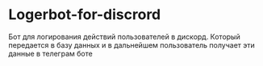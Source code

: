 # Logerbot-for-discrord
Бот для логирования действий пользователей в дискорд. Который передается в базу данных и в дальнейшем пользователь получает эти данные в телеграм боте

